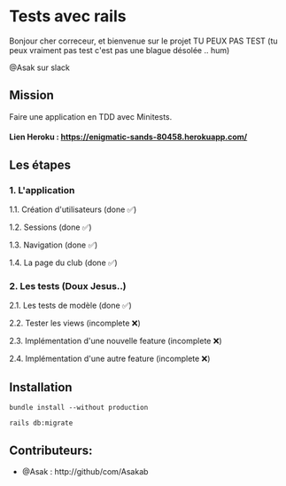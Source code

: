 # Tests avec rails

Bonjour cher correceur, et bienvenue sur le projet TU PEUX PAS TEST (tu peux vraiment pas test c'est pas une blague désolée .. hum)

@Asak sur slack

## Mission

Faire une application en TDD avec Minitests. 



#### Lien Heroku : https://enigmatic-sands-80458.herokuapp.com/

## Les étapes 

### 1. L'application

1.1. Création d'utilisateurs (done ✅)

1.2. Sessions (done ✅)

1.3. Navigation (done ✅)

1.4. La page du club (done ✅)

### 2. Les tests (Doux Jesus..)

2.1. Les tests de modèle (done ✅)

2.2. Tester les views (incomplete ❌)

2.3. Implémentation d'une nouvelle feature (incomplete ❌)

2.4. Implémentation d'une autre feature (incomplete ❌)




## Installation

```
bundle install --without production
```

```
rails db:migrate
```


## Contributeurs:

* @Asak : http://github/com/Asakab
